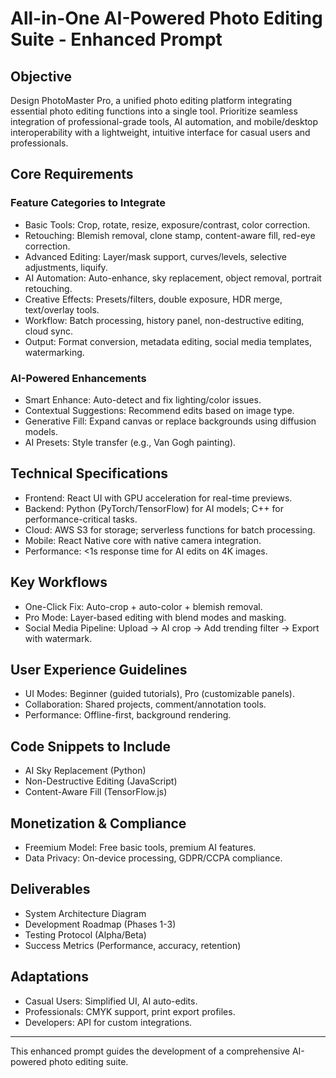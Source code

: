 # All-in-One AI-Powered Photo Editing Suite - Enhanced Prompt

## Objective
Design PhotoMaster Pro, a unified photo editing platform integrating essential photo editing functions into a single tool. Prioritize seamless integration of professional-grade tools, AI automation, and mobile/desktop interoperability with a lightweight, intuitive interface for casual users and professionals.

## Core Requirements

### Feature Categories to Integrate
- Basic Tools: Crop, rotate, resize, exposure/contrast, color correction.
- Retouching: Blemish removal, clone stamp, content-aware fill, red-eye correction.
- Advanced Editing: Layer/mask support, curves/levels, selective adjustments, liquify.
- AI Automation: Auto-enhance, sky replacement, object removal, portrait retouching.
- Creative Effects: Presets/filters, double exposure, HDR merge, text/overlay tools.
- Workflow: Batch processing, history panel, non-destructive editing, cloud sync.
- Output: Format conversion, metadata editing, social media templates, watermarking.

### AI-Powered Enhancements
- Smart Enhance: Auto-detect and fix lighting/color issues.
- Contextual Suggestions: Recommend edits based on image type.
- Generative Fill: Expand canvas or replace backgrounds using diffusion models.
- AI Presets: Style transfer (e.g., Van Gogh painting).

## Technical Specifications
- Frontend: React UI with GPU acceleration for real-time previews.
- Backend: Python (PyTorch/TensorFlow) for AI models; C++ for performance-critical tasks.
- Cloud: AWS S3 for storage; serverless functions for batch processing.
- Mobile: React Native core with native camera integration.
- Performance: <1s response time for AI edits on 4K images.

## Key Workflows
- One-Click Fix: Auto-crop + auto-color + blemish removal.
- Pro Mode: Layer-based editing with blend modes and masking.
- Social Media Pipeline: Upload → AI crop → Add trending filter → Export with watermark.

## User Experience Guidelines
- UI Modes: Beginner (guided tutorials), Pro (customizable panels).
- Collaboration: Shared projects, comment/annotation tools.
- Performance: Offline-first, background rendering.

## Code Snippets to Include
- AI Sky Replacement (Python)
- Non-Destructive Editing (JavaScript)
- Content-Aware Fill (TensorFlow.js)

## Monetization & Compliance
- Freemium Model: Free basic tools, premium AI features.
- Data Privacy: On-device processing, GDPR/CCPA compliance.

## Deliverables
- System Architecture Diagram
- Development Roadmap (Phases 1-3)
- Testing Protocol (Alpha/Beta)
- Success Metrics (Performance, accuracy, retention)

## Adaptations
- Casual Users: Simplified UI, AI auto-edits.
- Professionals: CMYK support, print export profiles.
- Developers: API for custom integrations.

---

This enhanced prompt guides the development of a comprehensive AI-powered photo editing suite.
